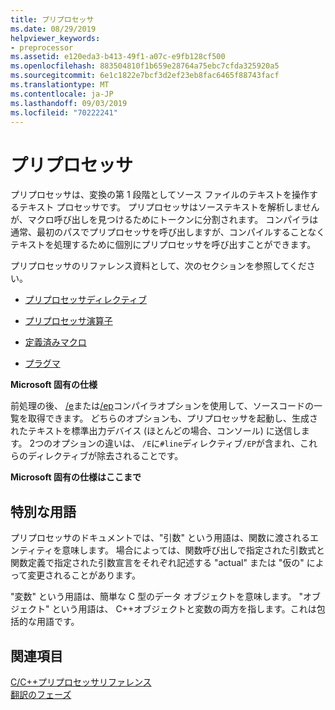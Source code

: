 ```yaml
---
title: プリプロセッサ
ms.date: 08/29/2019
helpviewer_keywords:
- preprocessor
ms.assetid: e120eda3-b413-49f1-a07c-e9fb128cf500
ms.openlocfilehash: 883504810f1b659e28764a75ebc7cfda325920a5
ms.sourcegitcommit: 6e1c1822e7bcf3d2ef23eb8fac6465f88743facf
ms.translationtype: MT
ms.contentlocale: ja-JP
ms.lasthandoff: 09/03/2019
ms.locfileid: "70222241"
---
```

# <a name="preprocessor"></a>プリプロセッサ

プリプロセッサは、変換の第 1 段階としてソース ファイルのテキストを操作するテキスト プロセッサです。 プリプロセッサはソーステキストを解析しませんが、マクロ呼び出しを見つけるためにトークンに分割されます。 コンパイラは通常、最初のパスでプリプロセッサを呼び出しますが、コンパイルすることなくテキストを処理するために個別にプリプロセッサを呼び出すことができます。

プリプロセッサのリファレンス資料として、次のセクションを参照してください。

- [プリプロセッサディレクティブ](../preprocessor/preprocessor-directives.md)

- [プリプロセッサ演算子](../preprocessor/preprocessor-operators.md)

- [定義済みマクロ](../preprocessor/predefined-macros.md)

- [プラグマ](../preprocessor/pragma-directives-and-the-pragma-keyword.md)

**Microsoft 固有の仕様**

前処理の後、 [/e](../build/reference/e-preprocess-to-stdout.md)または[/ep](../build/reference/ep-preprocess-to-stdout-without-hash-line-directives.md)コンパイラオプションを使用して、ソースコードの一覧を取得できます。 どちらのオプションも、プリプロセッサを起動し、生成されたテキストを標準出力デバイス (ほとんどの場合、コンソール) に送信します。 2つのオプションの違いは、 `/E`に`#line`ディレクティブ`/EP`が含まれ、これらのディレクティブが除去されることです。

**Microsoft 固有の仕様はここまで**

##  <a name="_predir_special_terminology"></a>特別な用語

プリプロセッサのドキュメントでは、"引数" という用語は、関数に渡されるエンティティを意味します。 場合によっては、関数呼び出しで指定された引数式と関数定義で指定された引数宣言をそれぞれ記述する "actual" または "仮の" によって変更されることがあります。

"変数" という用語は、簡単な C 型のデータ オブジェクトを意味します。 "オブジェクト" という用語は、 C++オブジェクトと変数の両方を指します。これは包括的な用語です。

## <a name="see-also"></a>関連項目

[C/C++プリプロセッサリファレンス](../preprocessor/c-cpp-preprocessor-reference.md)\
[翻訳のフェーズ](../preprocessor/phases-of-translation.md)
